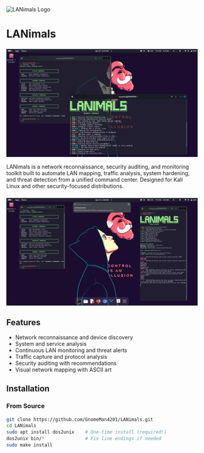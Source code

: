 ![LANimals Logo](LANimals_LOGO.png)
 # LANimals

### 
![Threat Hunter](docs/screenshots/originals/threat1.png)

LANimals is a network reconnaissance, security auditing, and monitoring toolkit built to automate LAN mapping, traffic analysis, system hardening, and threat detection from a unified command center. Designed for Kali Linux and other security-focused distributions.

### 
![Network Map](docs/screenshots/originals/netmap1.png)

## Features

- Network reconnaissance and device discovery
- System and service analysis
- Continuous LAN monitoring and threat alerts
- Traffic capture and protocol analysis
- Security auditing with recommendations
- Visual network mapping with ASCII art

## Installation

### From Source
```bash
git clone https://github.com/GnomeMan4201/LANimals.git
cd LANimals
sudo apt install dos2unix    # One-time install (required!)
dos2unix bin/*               # Fix line endings if needed
sudo make install
